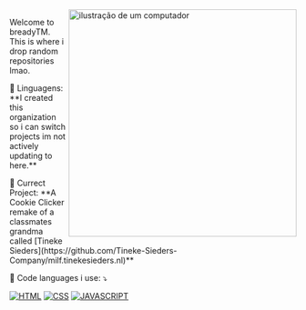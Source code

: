 <img src="https://bready.lol/public/rest/brd.png" alt="ilustração de um computador" min-width="400px" max-width="400px" width="400px" align="right">

<p align="left"> 
  Welcome to breadyTM.<br>
  This is where i drop random repositories lmao.
</p>

<p align="left">
  🦄 Linguagens: **I created this organization so i can switch projects im not actively updating to here.**
</p>

<p align="left">
  💼 Currect Project: **A Cookie Clicker remake of a classmates grandma called [Tineke Sieders](https://github.com/Tineke-Sieders-Company/milf.tinekesieders.nl)**
</p>

<p align="left">
  💌 Code languages i use: ⤵️
</p>

<p align="left">
  <a href="#" title="HTML">
  <img src="https://img.shields.io/badge/HTML-239120?style=for-the-badge&logo=html5&logoColor=white" alt="HTML"/></a>
  <a href="#" title="CSS">
  <img src="https://img.shields.io/badge/CSS-239120?&style=for-the-badge&logo=css3&logoColor=white" alt="CSS"/></a>
  <a href="#" title="JAVASCRIPT">
  <img src="https://img.shields.io/badge/JavaScript-F7DF1E?style=for-the-badge&logo=javascript&logoColor=black" alt="JAVASCRIPT"/></a>
</p>

